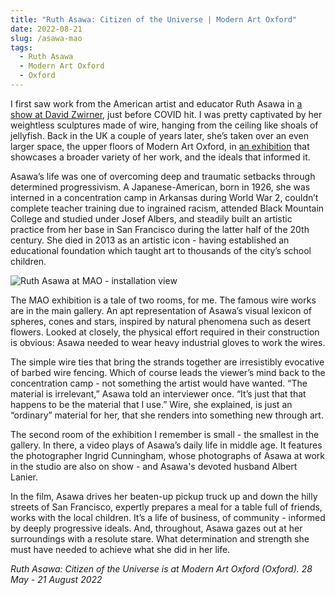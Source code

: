 ```yaml
---
title: "Ruth Asawa: Citizen of the Universe | Modern Art Oxford"
date: 2022-08-21
slug: /asawa-mao
tags:
  - Ruth Asawa
  - Modern Art Oxford
  - Oxford
---
```


I first saw work from the American artist and educator Ruth Asawa in [a show at David Zwirner](https://www.davidzwirner.com/exhibitions/2020/line-can-go-anywhere), just before COVID hit. I was pretty captivated by her weightless sculptures made of wire, hanging from the ceiling like shoals of jellyfish. Back in the UK a couple of years later, she’s taken over an even larger space, the upper floors of Modern Art Oxford, in [an exhibition](https://www.modernartoxford.org.uk/whats-on/ruth-asawa-citizen-of-the-universe) that showcases a broader variety of her work, and the ideals that informed it.

Asawa’s life was one of overcoming deep and traumatic setbacks through determined progressivism. A Japanese-American, born in 1926, she was interned in a concentration camp in Arkansas during World War 2, couldn’t complete teacher training due to ingrained racism, attended Black Mountain College and studied under Josef Albers, and steadily built an artistic practice from her base in San Francisco during the latter half of the 20th century. She died in 2013 as an artistic icon - having established an educational foundation which taught art to thousands of the city’s school children.

![Ruth Asawa at MAO - installation view](/asawa-mao-1.jpeg)

The MAO exhibition is a tale of two rooms, for me. The famous wire works are in the main gallery. An apt representation of Asawa’s visual lexicon of spheres, cones and stars, inspired by natural phenomena such as desert flowers. Looked at closely, the physical effort required in their construction is obvious: Asawa needed to wear heavy industrial gloves to work the wires.

The simple wire ties that bring the strands together are irresistibly evocative of barbed wire fencing. Which of course leads the viewer’s mind back to the concentration camp - not something the artist would have wanted. “The material is irrelevant,” Asawa told an interviewer once. “It’s just that that happens to be the material that I use.” Wire, she explained, is just an “ordinary” material for her, that she renders into something new through art.

The second room of the exhibition I remember is small - the smallest in the gallery. In there, a video plays of Asawa’s daily life in middle age. It features the photographer Ingrid Cunningham, whose photographs of Asawa at work in the studio are also on show - and Asawa's devoted husband Albert Lanier.

In the film, Asawa drives her beaten-up pickup truck up and down the hilly streets of San Francisco, expertly prepares a meal for a table full of friends, works with the local children. It’s a life of business, of community - informed by deeply progressive ideals. And, throughout, Asawa gazes out at her surroundings with a resolute stare. What determination and strength she must have needed to achieve what she did in her life.

*Ruth Asawa: Citizen of the Universe is at Modern Art Oxford (Oxford). 28 May - 21 August 2022*
